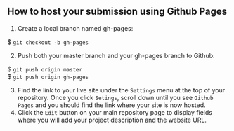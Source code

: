 ## How to host your submission using Github Pages

1. Create a local branch named gh-pages:

  $ `git checkout -b gh-pages`

2. Push both your master branch and your gh-pages branch to Github:

  $ `git push origin master`  
  $ `git push origin gh-pages`

3. Find the link to your live site under the `Settings` menu at the top of your repository. Once you click `Setings`, scroll down until you see `Github Pages` and you should find the link where your site is now hosted. 
4. Click the `Edit` button on your main repository page to display fields where you will add your project description and the website URL.
